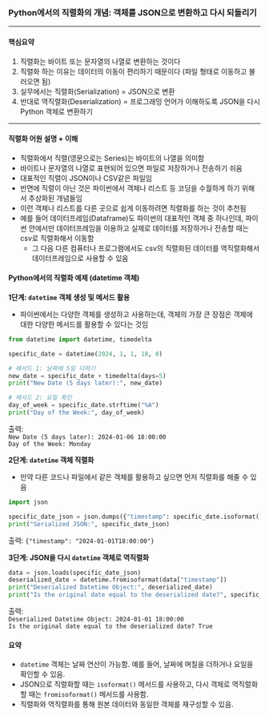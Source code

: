 <!-- 

최종편집: 2024-08-16
-->

### Python에서의 직렬화의 개념: 객체를 JSON으로 변환하고 다시 되돌리기

---
#### 핵심요약
1. 직렬화는 바이트 또는 문자열의 나열로 변환하는 것이다
2. 직렬화 하는 이유는 데이터의 이동이 편리하기 때문이다 (파일 형태로 이동하고 불러오면 됨)
3. 실무에서는 직렬화(Serialization) = JSON으로 변환
4. 반대로 역직렬화(Deserialization) = 프로그래밍 언어가 이해하도록 JSON을 다시 Python 객체로 변환하기
    
---

#### 직렬화 어원 설명 + 이해
- 직렬화에서 직렬(영문으로는 Series)는 바이트의 나열을 의미함
- 바이트나 문자열의 나열로 표현되어 있으면 파일로 저장하거나 전송하기 쉬움
- 대표적인 직렬이 JSON이나 CSV같은 파일임
- 반면에 직렬이 아닌 것은 파이썬에서 객체나 리스트 등 코딩을 수월하게 하기 위해서 추상화된 개념들임
- 이런 객체나 리스트를 다른 곳으로 쉽게 이동하려면 직렬화를 하는 것이 추천됨
- 예를 들어 데이터프레임(Dataframe)도 파이썬의 대표적인 객체 중 하나인데, 파이썬 안에서만 데이터프레임을 이용하고 실제로 데이터를 저장하거나 전송할 때는 csv로 직렬화해서 이동함
  - 그 다음 다른 컴퓨터나 프로그램에서도 csv의 직렬화된 데이터를 역직렬화해서 데이터프레임으로 사용할 수 있음

#### Python에서의 직렬화 예제 (datetime 객체)

**1단계: `datetime` 객체 생성 및 메서드 활용**
- 파이썬에서는 다양한 객체를 생성하고 사용하는데, 객체의 가장 큰 장점은 객체에 대한 다양한 메서드를 활용할 수 있다는 것임
```python
from datetime import datetime, timedelta

specific_date = datetime(2024, 1, 1, 18, 0)

# 메서드 1: 날짜에 5일 더하기
new_date = specific_date + timedelta(days=5)
print("New Date (5 days later):", new_date)

# 메서드 2: 요일 확인
day_of_week = specific_date.strftime("%A")
print("Day of the Week:", day_of_week)
```
출력:  
`New Date (5 days later): 2024-01-06 18:00:00`  
`Day of the Week: Monday`

**2단계: `datetime` 객체 직렬화**
- 만약 다른 코드나 파일에서 같은 객체를 활용하고 싶으면 먼저 직렬화를 해줄 수 있음
```python
import json

specific_date_json = json.dumps({"timestamp": specific_date.isoformat()})
print("Serialized JSON:", specific_date_json)
```
출력: `{"timestamp": "2024-01-01T18:00:00"}`

**3단계: JSON을 다시 `datetime` 객체로 역직렬화**
  
```python
data = json.loads(specific_date_json)
deserialized_date = datetime.fromisoformat(data["timestamp"])
print("Deserialized Datetime Object:", deserialized_date)
print("Is the original date equal to the deserialized date?", specific_date == deserialized_date)
```
출력:  
`Deserialized Datetime Object: 2024-01-01 18:00:00`  
`Is the original date equal to the deserialized date? True`

#### 요약
- `datetime` 객체는 날짜 연산이 가능함. 예를 들어, 날짜에 며칠을 더하거나 요일을 확인할 수 있음.
- JSON으로 직렬화할 때는 `isoformat()` 메서드를 사용하고, 다시 객체로 역직렬화할 때는 `fromisoformat()` 메서드를 사용함.
- 직렬화와 역직렬화를 통해 원본 데이터와 동일한 객체를 재구성할 수 있음.